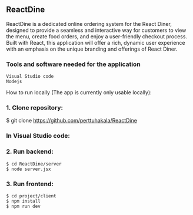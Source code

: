 ## ReactDine

ReactDine is a dedicated online ordering system for the React Diner, designed to provide a seamless and interactive way for customers to view the menu, create food orders, and enjoy a user-friendly checkout process. Built with React, this application will offer a rich, dynamic user experience with an emphasis on the unique branding and offerings of React Diner.

### Tools and software needed for the application
```
Visual Studio code
Nodejs
```

How to run locally (The app is currently only usable locally): 

### 1. Clone repository: 
$ git clone https://github.com/perttuhakala/ReactDine
   
### In Visual Studio code:

### 2. Run backend: 
```
$ cd ReactDine/server
$ node server.jsx
```
### 3. Run frontend:
```
$ cd project/client
$ npm install
$ npm run dev
```
